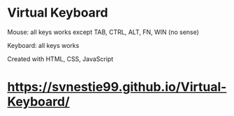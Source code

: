 # Virtual Keyboard

Mouse: all keys works except TAB, CTRL, ALT, FN, WIN (no sense)

Keyboard: all keys works


Created with HTML, CSS, JavaScript

# https://svnestie99.github.io/Virtual-Keyboard/
